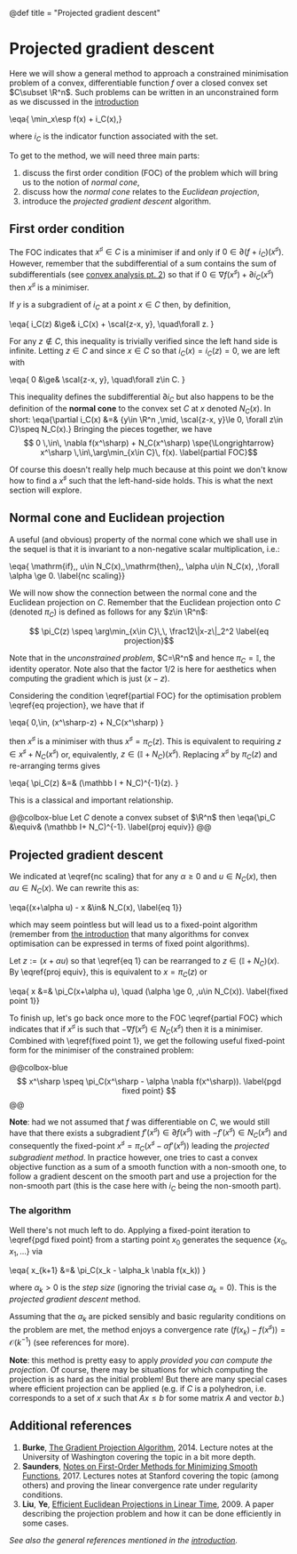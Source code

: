 @def title = "Projected gradient descent"

# Projected gradient descent

Here we will show a general method to approach a constrained minimisation problem of a convex, differentiable function $f$ over a closed convex set $C\subset \R^n$.
Such problems can be written in an unconstrained form as we discussed in the [introduction](/pub/csml/cvxopt/intro.html)

\eqa{ \min_x\esp f(x) + i_C(x),}

where $i_C$ is the indicator function associated with the set.

To get to the method, we will need three main parts:

1. discuss the first order condition (FOC) of the problem which will bring us to the notion of _normal cone_,
2. discuss how the _normal cone_ relates to the _Euclidean projection_,
3. introduce the _projected gradient descent_ algorithm.

## First order condition

The FOC indicates that $x^\sharp \in C$ is a minimiser if and only if $0\in \partial(f + i_C)(x^\sharp)$.
However, remember that the subdifferential of a sum contains the sum of subdifferentials (see [convex analysis pt. 2](/pub/csml/cvxopt/ca2.html)) so that if $0 \in \nabla f(x^\sharp) + \partial i_C(x^\sharp)$ then $x^\sharp$ is a minimiser.

If $y$ is a subgradient of $i_C$ at a point $x\in C$ then, by definition,

\eqa{
    i_C(z) &\ge& i_C(x) + \scal{z-x, y}, \quad\forall z.
}

For any $z\notin C$, this inequality is trivially verified since the left hand side is infinite.
Letting $z\in C$ and since $x\in C$ so that $i_C(x)=i_C(z)=0$, we are left with

\eqa{
    0 &\ge& \scal{z-x, y}, \quad\forall z\in C.
}

This inequality defines the subdifferential $\partial i_C$ but also happens to be the definition of the **normal cone** to the convex set $C$ at $x$ denoted $N_C(x)$.
In short:
\eqa{\partial i_C(x) &=& \{y\in \R^n \,\mid\, \scal{z-x, y}\le 0, \forall z\in C\}\speq  N_C(x).}
Bringing the pieces together, we have
$$   0 \,\in\, \nabla f(x^\sharp) + N_C(x^\sharp) \spe{\Longrightarrow} x^\sharp \,\in\,\arg\min_{x\in C}\, f(x). \label{partial FOC}$$

Of course this doesn't really help much because at this point we don't know how to find a $x^\sharp$ such that the left-hand-side holds.
This is what the next section will explore.

## Normal cone and Euclidean projection

A useful (and obvious) property of the normal cone which we shall use in the sequel is that it is invariant to a non-negative scalar multiplication, i.e.:

\eqa{ \mathrm{if}\,\, u\in N_C(x)\,\,\mathrm{then}\,\, \alpha u\in N_C(x), \,\forall \alpha \ge 0. \label{nc scaling}}

We will now show the connection between the normal cone and the Euclidean projection on $C$.
Remember that the Euclidean projection onto $C$ (denoted $\pi_C$) is defined as follows for any $z\in \R^n$:

$$   \pi_C(z) \speq \arg\min_{x\in C}\,\, \frac12\|x-z\|_2^2 \label{eq projection}$$

Note that in the _unconstrained problem_, $C=\R^n$ and hence $\pi_C=\mathbb I$, the identity operator.
Note also that the factor $1/2$ is here for aesthetics when computing the gradient which is just $(x-z)$.

Considering the condition \eqref{partial FOC} for the optimisation problem \eqref{eq projection}, we have that if

\eqa{  0\,\in\, (x^\sharp-z) + N_C(x^\sharp) }

then $x^\sharp$ is a minimiser with thus $x^\sharp = \pi_C(z)$.
This is equivalent to requiring $z \in x^\sharp + N_C(x^\sharp)$ or, equivalently, $z\in (\mathbb I + N_C)(x^\sharp)$.
Replacing $x^\sharp$ by $\pi_C(z)$ and re-arranging terms gives

\eqa{  \pi_C(z) &=& (\mathbb I + N_C)^{-1}(z). }

This is a classical and important relationship.

@@colbox-blue
Let $C$ denote a convex subset of $\R^n$ then
\eqa{\pi_C &\equiv& (\mathbb I+ N_C)^{-1}. \label{proj equiv}}
@@

## Projected gradient descent

We indicated at \eqref{nc scaling} that for any $\alpha \ge 0$ and $u\in N_C(x)$, then $\alpha u\in N_C(x)$.
We can rewrite this as:

\eqa{(x+\alpha u) - x &\in& N_C(x), \label{eq 1}}

which may seem pointless but will lead us to a fixed-point algorithm (remember from [the introduction](/pub/csml/cvxopt/intro.html) that many algorithms for convex optimisation can be expressed in terms of fixed point algorithms).

Let $z:=(x+\alpha u)$ so that \eqref{eq 1} can be rearranged to $z\in (\mathbb I+N_C)(x)$.
By \eqref{proj equiv}, this is equivalent to $x=\pi_C(z)$ or

\eqa{   x &=& \pi_C(x+\alpha u), \quad (\alpha \ge 0, \,u\in N_C(x)).   \label{fixed point 1}}

To finish up, let's go back once more to the FOC \eqref{partial FOC} which indicates that if $x^\sharp$ is such that $-\nabla f(x^\sharp) \in N_C(x^\sharp)$ then it is a minimiser.
Combined with \eqref{fixed point 1}, we get the following useful fixed-point form for the minimiser of the constrained problem:

@@colbox-blue
$$ x^\sharp \speq \pi_C(x^\sharp - \alpha \nabla f(x^\sharp)). \label{pgd fixed point} $$
@@

**Note**: had we not assumed that $f$ was differentiable on $C$, we would still have that there exists a subgradient $f'(x^\sharp) \in \partial f(x^\sharp)$ with $-f'(x^\sharp)\in N_C(x^\sharp)$ and consequently the fixed-point $x^\sharp = \pi_C(x^\sharp - \alpha f'(x^\sharp))$ leading the _projected subgradient method_.
In practice however, one tries to cast a convex objective function as a sum of a smooth function with a non-smooth one, to follow a gradient descent on the smooth part and use a projection for the non-smooth part (this is the case here with $i_C$ being the non-smooth part).

### The algorithm

Well there's not much left to do.
Applying a fixed-point iteration to \eqref{pgd fixed point} from a starting point $x_0$ generates the sequence $\{x_0, x_1, \dots\}$ via

\eqa{   x_{k+1} &=& \pi_C(x_k - \alpha_k \nabla f(x_k)) }

where $\alpha_k > 0$ is the _step size_ (ignoring the trivial case $\alpha_k=0$).
This is the _projected gradient descent_ method.

Assuming that the $\alpha_k$ are picked sensibly and basic regularity conditions on the problem are met, the method enjoys a convergence rate
$(f(x_k)-f(x^\sharp)) = \mathcal O(k^{-1})$ (see references for more).

**Note**: this method is pretty easy to apply _provided you can compute the projection_. Of course, there may be situations for which computing the projection is as hard as the initial problem! But there are many special cases where efficient projection can be applied (e.g. if $C$ is a polyhedron, i.e. corresponds to a set of $x$ such that $Ax\le b$ for some matrix $A$ and vector $b$.)

## Additional references

1. **Burke**, [The Gradient Projection Algorithm](https://sites.math.washington.edu/~burke/crs/408/notes/nlp/gpa.pdf), 2014. Lecture notes at the University of Washington covering the topic in a bit more depth.
2. **Saunders**, [Notes on First-Order Methods for Minimizing Smooth Functions](https://web.stanford.edu/class/msande318/notes/notes-first-order-smooth.pdf), 2017. Lectures notes at Stanford covering the topic (among others) and proving the linear convergence rate under regularity conditions.
3. **Liu**, **Ye**, [Efficient Euclidean Projections in Linear Time](https://icml.cc/Conferences/2009/papers/123.pdf), 2009. A paper describing the projection problem and how it can be done efficiently in some cases.

*See also the general references mentioned in the [introduction](/pub/csml/cvxopt/intro.html).*
